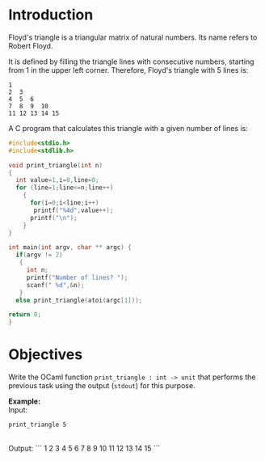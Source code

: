 # Introduction

Floyd's triangle is a triangular matrix of natural numbers. Its name refers to Robert Floyd.

It is defined by filling the triangle lines with consecutive numbers, starting from 1 in the upper left corner. Therefore, Floyd's triangle with 5 lines is:

```
1
2  3
4  5  6
7  8  9  10
11 12 13 14 15
```

A C program that calculates this triangle with a given number of lines is:

```c
#include<stdio.h>
#include<stdlib.h>

void print_triangle(int n)
{
  int value=1,i=0,line=0;
  for (line=1;line<=n;line++)
    {
      for(i=0;i<line;i++)
	   printf("%4d",value++); 
      printf("\n");
    }
}

int main(int argv, char ** argc) {
  if(argv != 2)
   {
     int n;
     printf("Number of lines? ");
     scanf(" %d",&n);
   }
  else print_triangle(atoi(argc[1]));

return 0;
}
```

# Objectives

Write the OCaml function `print_triangle : int -> unit` that performs the previous task using the output (`stdout`) for this purpose.

**Example:**
<br/>
Input:
```
print_triangle 5
```
<br/>
Output:
```
1
2  3
4  5  6
7  8  9  10
11 12 13 14 15
```